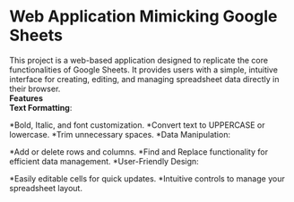 # Web Application Mimicking Google Sheets
This project is a web-based application designed to replicate the core functionalities of Google Sheets. It provides users with a simple, intuitive interface for creating, editing, and managing spreadsheet data directly in their browser.<br>
**Features**<br>
__Text Formatting__:

*Bold, Italic, and font customization.
*Convert text to UPPERCASE or lowercase.
*Trim unnecessary spaces.
*Data Manipulation:

*Add or delete rows and columns.
*Find and Replace functionality for efficient data management.
*User-Friendly Design:

*Easily editable cells for quick updates.
*Intuitive controls to manage your spreadsheet layout.
